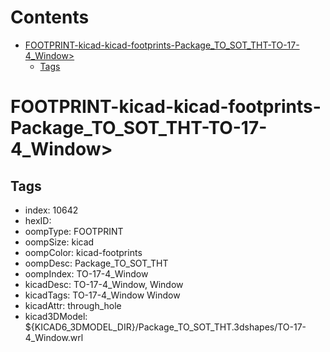 



Contents
========

* [FOOTPRINT-kicad-kicad-footprints-Package_TO_SOT_THT-TO-17-4_Window>](#footprint-kicad-kicad-footprints-package_to_sot_tht-to-17-4_window)
	* [Tags](#tags)

# FOOTPRINT-kicad-kicad-footprints-Package_TO_SOT_THT-TO-17-4_Window>

## Tags

- index: 10642
- hexID: 
- oompType: FOOTPRINT
- oompSize: kicad
- oompColor: kicad-footprints
- oompDesc: Package_TO_SOT_THT
- oompIndex: TO-17-4_Window
- kicadDesc: TO-17-4_Window, Window
- kicadTags: TO-17-4_Window Window
- kicadAttr: through_hole
- kicad3DModel: ${KICAD6_3DMODEL_DIR}/Package_TO_SOT_THT.3dshapes/TO-17-4_Window.wrl
